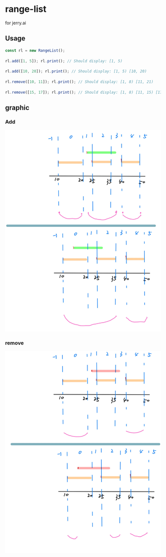 # range-list

for jerry.ai


## Usage

```js
const rl = new RangeList();

rl.add([1, 5]); rl.print(); // Should display: [1, 5)

rl.add([10, 20]); rl.print(); // Should display: [1, 5) [10, 20)

rl.remove([10, 11]); rl.print(); // Should display: [1, 8) [11, 21)

rl.remove([15, 17]); rl.print(); // Should display: [1, 8) [11, 15) [17, 21)

```

## graphic

### Add
![add](./add.jpg)

### remove
![remove](./removed.jpg)

